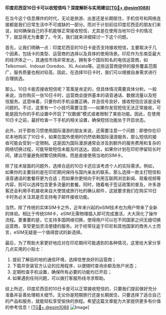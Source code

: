 **印度尼西亚10日卡可以收短信吗？深度解析与实用建议[[TG💪+ @esim1088](https://t.me/s/esim1088)]**

在当今这个信息爆炸的时代，无论是旅游、出差还是长期居住，手机信号和网络连接都是我们日常生活中不可或缺的一部分。而对于计划前往印度尼西亚的朋友们来说，如何确保自己的手机能够正常接收短信，尤其是在使用当地10日卡的情况下，就显得尤为重要了。今天，我们就来详细探讨一下这个问题。

首先，让我们明确一点：印度尼西亚的10日卡是否支持接收短信，主要取决于几个因素，包括卡的类型、运营商的选择以及具体的使用场景。印尼作为东南亚最大的经济体之一，其通信市场非常发达，拥有多个国际知名的电信运营商，如Telkomsel、Indosat Ooredoo、XL Axiata等。这些运营商提供的服务覆盖范围广，服务质量也相对较高，因此，在选择10日卡时，我们可以根据自身需求进行合理挑选。

那么，10日卡能否接收短信呢？答案是肯定的，但具体情况需要具体分析。一般来说，当你购买一张10日卡时，运营商会提供基本的语音通话、数据流量以及短信服务。这意味着，只要你的手机设置正确，并且信号良好，接收短信应该是没有问题的。不过，这里有一个小技巧需要注意——如果你发现短信无法正常接收，可能是因为你的手机设置中开启了“仅数据”模式或者限制了某些功能。因此，在使用10日卡之前，最好检查一下手机的相关设置，确保短信功能处于开启状态。

此外，对于那些习惯使用国际漫游的朋友来说，还需要注意一个问题：即使你在印尼本地购买了10日卡，如果在国外使用时仍然依赖国际漫游服务，那么短信的接收可能会受到一定限制。这是因为国际漫游通常会涉及到额外的服务费用和复杂的网络切换过程，可能导致短信未能及时送达。因此，如果你计划在印尼停留较长时间，建议尽量避免频繁切换网络，而是直接使用当地的SIM卡。

除了技术层面的问题外，选择合适的10日卡还应该考虑个人的实际需求。例如，如果你的主要目的是在印尼期间保持与国内亲友的联系，那么选择一款主打短信和语音通话的套餐将更为合适；而如果你更倾向于利用互联网浏览新闻、观看视频等内容，则可以选择包含更多流量的套餐。同时，随着电子签证政策的普及，许多游客还会利用手机接收来自大使馆或旅行社的确认邮件，这就要求我们在购买10日卡时务必关注其是否支持电子邮件接收功能。

当然，除了传统的实体SIM卡之外，近年来兴起的eSIM技术也为用户带来了全新的体验。相比于传统SIM卡，eSIM无需物理插入即可完成激活，大大简化了操作流程。更重要的是，它支持多国网络切换，使得用户可以在不同国家之间无缝切换运营商，享受更加灵活便捷的服务。对于经常往返于印尼和其他国家的商务人士而言，eSIM无疑是一个值得尝试的新选择。

最后，为了帮助大家更好地应对在印尼期间可能遇到的各种情况，这里给大家分享几点实用的小贴士：

1. 提前了解目的地的通信环境，选择信誉良好的运营商；
2. 下载并安装官方认证的应用程序，以便随时查询余额及账户状态；
3. 定期检查手机设置，确保所有必要的功能均已开启；
4. 如果遇到任何问题，可以拨打客服热线寻求帮助。

综上所述，印度尼西亚的10日卡是可以正常接收短信的，只要我们提前做好充分准备并妥善处理相关细节。无论你是短期旅行还是长期居住，只要选择了适合自己的产品和服务，就能轻松享受愉快的旅程。希望这篇文章能为大家提供更多有价值的参考信息！[[TG💪+ @esim1088](https://t.me/s/esim1088) ![Image](https://i.postimg.cc/4NQfJmqS/Snipaste-2025-05-13-00-14-12.png)]